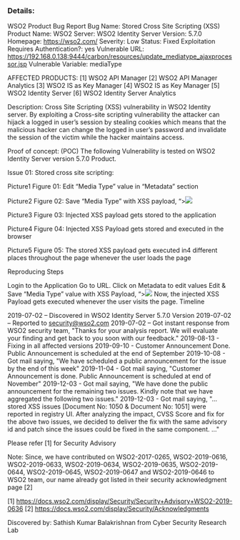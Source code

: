 ### Details:
WSO2 Product Bug Report
Bug Name: Stored Cross Site Scripting (XSS)
Product Name: WSO2
Server: WSO2 Identity Server
Version: 5.7.0
Homepage: https://wso2.com/
Severity: Low
Status: Fixed
Exploitation Requires Authentication?: yes
Vulnerable URL: https://192.168.0.138:9444/carbon/resources/update_mediatype_ajaxprocessor.jsp
Vulnerable Variable: mediaType

AFFECTED PRODUCTS:
[1] WSO2 API Manager
[2] WSO2 API Manager Analytics
[3] WSO2 IS as Key Manager
[4] WSO2 IS as Key Manager
[5] WSO2 Identity Server
[6] WSO2 Identity Server Analytics

Description:
Cross Site Scripting (XSS) vulnerability in WSO2 Identity server. By exploiting a Cross-site scripting vulnerability the attacker can hijack a logged in user’s session by stealing cookies which means that the malicious hacker can change the logged in user’s password and invalidate the session of the victim while the hacker maintains access.

Proof of concept: (POC)
The following Vulnerability is tested on WSO2 Identity Server version 5.7.0 Product.

Issue 01: Stored cross site scripting:

Picture1
Figure 01: Edit “Media Type” value in “Metadata” section

Picture2
Figure 02: Save “Media Type” with XSS payload, “><img src=x onerror=prompt(1)>

Picture3
Figure 03: Injected XSS payload gets stored to the application

Picture4
Figure 04: Injected XSS Payload gets stored and executed in the browser

Picture5
Figure 05: The stored XSS payload gets executed in4 different places throughout the page whenever the user loads the page

Reproducing Steps

Login to the Application
Go to URL.
Click on Metadata to edit values
Edit & Save “Media Type” value with XSS Payload, “><img src=x onerror=prompt(1)>
Now, the injected XSS Payload gets executed whenever the user visits the page.
Timeline

2019-07-02 – Discovered in WSO2 Identity Server 5.7.0 Version
2019-07-02 – Reported to security@wso2.com
2019-07-02 – Got instant response from WSO2 security team, "Thanks for your analysis report. We will evaluate your finding and get back to you soon with our feedback."
2019-08-13 - Fixing in all affected versions
2019-09-10 - Customer Announcement Done. Public Announcement is scheduled at the end of September
2019-10-08 - Got mail saying, "We have scheduled a public announcement for the issue by the end of this week"
2019-11-04 - Got mail saying, "Customer Announcement is done. Public Announcement is scheduled at end of November"
2019-12-03 - Got mail saying, "We have done the public announcement for the remaining two issues. Kindly note that we have aggregated the following two issues."
2019-12-03 - Got mail saying, "... stored XSS issues [Document No: 1050 & Document No: 1051] were reported in registry UI. After analyzing the impact, CVSS Score and fix for the above two issues, we decided to deliver the fix with the same advisory id and patch since the issues could be fixed in the same component. ..."

Please refer [1] for Security Advisory

Note: Since, we have contributed on WSO2-2017-0265, WSO2-2019-0616, WSO2-2019-0633, WSO2-2019-0634, WSO2-2019-0635, WSO2-2019-0644, WSO2-2019-0645, WSO2-2019-0647 and WSO2-2019-0646 to WSO2 team, our name already got listed in their security acknowledgment page [2]

[1] https://docs.wso2.com/display/Security/Security+Advisory+WSO2-2019-0636
[2] https://docs.wso2.com/display/Security/Acknowledgments

Discovered by:
Sathish Kumar Balakrishnan from Cyber Security Research Lab

